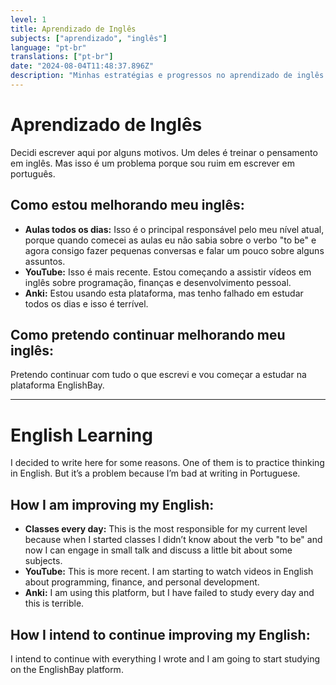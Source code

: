 ```yaml
---
level: 1
title: Aprendizado de Inglês
subjects: ["aprendizado", "inglês"]
language: "pt-br"
translations: ["pt-br"]
date: "2024-08-04T11:48:37.896Z"
description: "Minhas estratégias e progressos no aprendizado de inglês."
---
```


# Aprendizado de Inglês

Decidi escrever aqui por alguns motivos. Um deles é treinar o pensamento em inglês. Mas isso é um problema porque sou ruim em escrever em português.

## Como estou melhorando meu inglês:

- **Aulas todos os dias:** Isso é o principal responsável pelo meu nível atual, porque quando comecei as aulas eu não sabia sobre o verbo "to be" e agora consigo fazer pequenas conversas e falar um pouco sobre alguns assuntos.
- **YouTube:** Isso é mais recente. Estou começando a assistir vídeos em inglês sobre programação, finanças e desenvolvimento pessoal.
- **Anki:** Estou usando esta plataforma, mas tenho falhado em estudar todos os dias e isso é terrível.

## Como pretendo continuar melhorando meu inglês:

Pretendo continuar com tudo o que escrevi e vou começar a estudar na plataforma EnglishBay.

---

# English Learning

I decided to write here for some reasons. One of them is to practice thinking in English. But it’s a problem because I’m bad at writing in Portuguese.

## How I am improving my English:

- **Classes every day:** This is the most responsible for my current level because when I started classes I didn’t know about the verb "to be" and now I can engage in small talk and discuss a little bit about some subjects.
- **YouTube:** This is more recent. I am starting to watch videos in English about programming, finance, and personal development.
- **Anki:** I am using this platform, but I have failed to study every day and this is terrible.

## How I intend to continue improving my English:

I intend to continue with everything I wrote and I am going to start studying on the EnglishBay platform.
